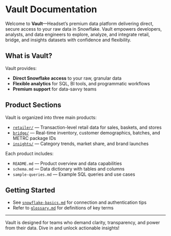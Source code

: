 # Vault Documentation

Welcome to **Vault**—Headset’s premium data platform delivering direct, secure access to your raw data in Snowflake. Vault empowers developers, analysts, and data engineers to explore, analyze, and integrate retail, bridge, and insights datasets with confidence and flexibility.

## What is Vault?
Vault provides:
- **Direct Snowflake access** to your raw, granular data
- **Flexible analytics** for SQL, BI tools, and programmatic workflows
- **Premium support** for data-savvy teams

## Product Sections
Vault is organized into three main products:

- [`retailer/`](./retailer) — Transaction-level retail data for sales, baskets, and stores
- [`bridge/`](./bridge) — Real-time inventory, customer demographics, batches, and METRC package IDs
- [`insights/`](./insights) — Category trends, market share, and brand launches

Each product includes:
- `README.md` — Product overview and data capabilities
- `schema.md` — Data dictionary with tables and columns
- `sample-queries.md` — Example SQL queries and use cases

## Getting Started
- See [`snowflake-basics.md`](./snowflake-basics.md) for connection and authentication tips
- Refer to [`glossary.md`](./glossary.md) for definitions of key terms

---

Vault is designed for teams who demand clarity, transparency, and power from their data. Dive in and unlock actionable insights!
